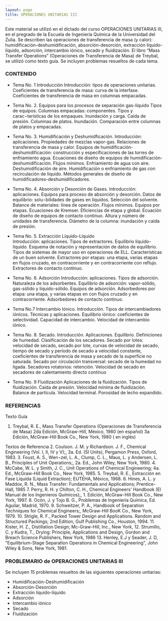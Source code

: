 ```yaml
---
layout: page
title: OPERACIONES UNITARIAS III
---
```


Este material se utilizó en el dictado del curso OPERACIONES UNITARIAS III, en el pregrado de la Escuela de Ingeniería Química de la Universidad del Zulia. 
Se describen las operaciones de transferencia de masa (y calor): humidificación-deshumidificación, absorción-desorción, extracción líquido-líquido, adsorción, intercambio iónico, secado y fluidización. El libro “Mass Transfer Operations” (Operaciones de Transferencia de Masa) de Treybal, se utilizó como texto guía. 
Se incluyen problemas resueltos de cada tema.

### CONTENIDO
- Tema No. 1 Introducción
Introducción: tipos de operaciones unitarias. Coeficientes de transferencia de masa: curva de la interfase. Coeficientes de transferencia de masa en columnas empacadas.

- Tema No. 2. Equipos para los procesos de separación gas-líquido
Tipos de equipos. Columnas empacadas: componentes. Tipos  y carac¬terísticas de los empaques. Inundación y carga. Caída de presión. Columnas de platos. Inundación. Comparación entre columnas de platos y empacadas. 

- Tema No. 3. Humidificación y Deshumidficación. 
Introducción: aplicaciones. Propiedades de mezclas vapor-gas. Relaciones de transferencia de masa y calor. Equipos de humidificación-deshumidificación: construcción y especificaciones de las torres de enfriamiento agua. Ecuaciones de diseño de equipos de humidificación-deshumidificación. Flujos mínimos. Enfriamiento de agua con aire. Deshumidificación de aire. Humidificación o enfriamiento de gas con recirculación de líquido. Métodos generales de diseño de humidificadores-deshumidificadores.

- Tema No. 4. Absorción y Desorción de Gases. 
Introducción: aplicaciones. Equipos para proceso de absorción y desorción. Datos de equilibrio: solu¬bilidades de gases en líquidos. Selección del solvente. Balance de materiales: línea de operación. Flujos mínimos. Equipos por etapas. Ecuaciones de  Kremser. Eficiencias de etapa y global. Ecuación de diseño de equipos de contacto continuo. Altura y número de unidades de transferencia. Diámetro de la columna: inundación y caída de presión. 

- Tema No. 5. Extracción Líquido-Líquido  
Introducción: aplicaciones. Tipos de extractores. Equilibrio líquido-líquido. Esquema de notación y representación de datos de equilibrio. Tipos de sistemas de mayor uso en operaciones de ELL. Características de un buen solvente. Extractores por etapas: una etapa, varias etapas en flujos cruzado, en contracorriente y en contracorriente con reflujo. Extractores de contacto continuo.

- Tema No. 6. Adsorción 
Introducción: aplicaciones. Tipos de adsorción. Naturaleza de los adsorbentes. Equilibrio de adsorción: vapor-sólido,  gas-sólido y líquido-sólido. Equipos de adsorción. Adsorbedores por etapa: una etapa, y varias etapas en con flujos cruzado y en contracorriente. Adsorbedores de contacto continuo. 

- Tema No.7 Intercambio Iónico. 
Introducción. Tipos de intercambiadores iónicos. Técnicas y aplicaciones. Equilibrio iónico: coeficientes de selectividad. Capacidad de intercambio. Velocidad de intercambio iónico.   

- Tema No. 8. Secado. 
Introducción. Aplicaciones. Equilibrio. Definiciones de humedad. Clasificación de los secadores. Secado por lotes: velocidad de secado, secado por lote, curvas de velocidad de secado, tiempo de secado y período de secado a velocidad constante, coeficientes de transferencia de masa y secado de la superficie no saturada. Secado por circulación transversal: secado de la humedad no ligada. Secadores rotatorios: retención. Velocidad de secado en secadores de calentamiento directo continuo 

- Tema No. 9 Fluidización
Aplicaciones de la fluidización. Tipos de fluidización. Caída de presión. Velocidad mínima de fluidización. Balance de partícula. Velocidad terminal. Porosidad de lecho expandido. 

### REFERENCIAS

Texto Guía 
1. Treybal, R. E., Mass Transfer Operations (Operaciones de Transferencia de Masa) 
2da Edición, McGraw-Hill, México, 1980 (en español)
3a Edición, McGraw-Hill Book Co., New York, 1980 ( en inglés)

Textos de Referencia 
 2. Coulson. J. M. y Richardson. J. F., Chemical Engineering (Vol. I, II, IV y V);, 3a. Ed. (SI Units), Pergamon Press, Oxford, 1983.
 3. Foust, A. S., Wen¬zel, L. A., Clump, C. L., Maus, L. y Andersen, L. B., Principles of Unit Operations;, 2a. Ed., John Wiley, New York, 1980.
 4. McCabe, W. L. y Smith, J. C., Unit Operations of Chemical Engineering; 4a. Ed., McGraw-Hill Book Co., New York, 1985.
 5. Treybal, R. E.,  Extracción en Fase Líquida (Liquid Extraction); EUTEHA, México, 1968.
 6. Hines, A. L. y Maddox, R. N., Mass Transfer: Fundamentals and Applications; Prentice-Hall, 1985
 7. Perry, R. H. y Chilton, C. H., Chemical Engineers' Handbook (El Manual de los Ingenieros Químicos);, 	1. Edición, McGraw-Hill Book Co., New York, 1997.
 8. Ocón, J. y Tojo B. G., Problemas de Ingeniería Química, Ed. Aguilar, Madrid, 1970.
 9. Schweitzer, P. A., Handbook of Separation Techniques for Chemical Engineers;, McGraw-Hill BooK Co., New York, 1979.
 10. Strigle, R. F., Packed Tower Design and Applications. Random and Structured Packings; 2nd Edition,  Gulf Publishing Co., Houston, 1994.
11. Kister, H. Z., Distillation Design; Mc-Graw-Hill, Inc., New York,
12. Strumillo, C. y Kudra, T., Drying: Principle, Applications and Design, Gordon and Breach Science Publishers, New York, 1986
13. Henley, E.J y Seader, J. D, "Equilibrium-Stage Separation Operations in Chemical Engineering", John Wiley & Sons, New York, 1981.

### PROBLEMARIO de OPERACIONES UNITARIAS III

Se incluyen 15 problemas resueltos de las siguientes operaciones unitarias:
- Humidificación-Deshumidificación
- Absorción-Desorción
- Extracción líquido-líquido
- Adsorción
- Intercambio iónico
- Secado
- Fluidización

